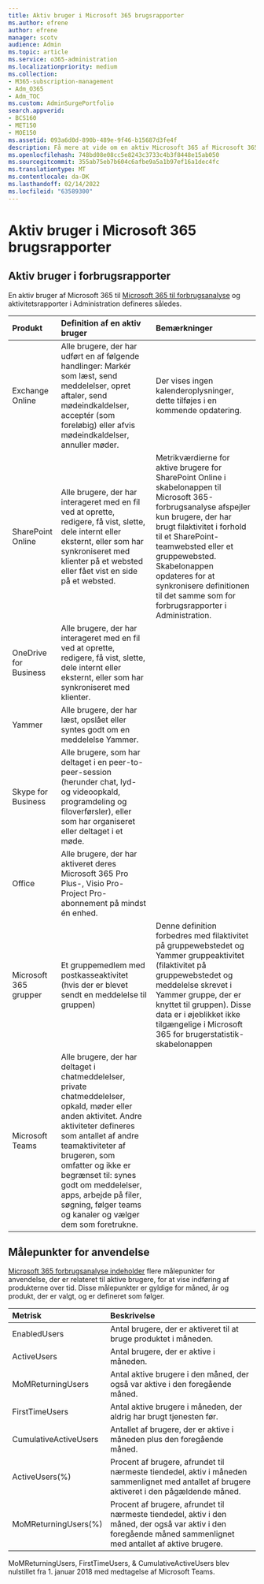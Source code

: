 ```yaml
---
title: Aktiv bruger i Microsoft 365 brugsrapporter
ms.author: efrene
author: efrene
manager: scotv
audience: Admin
ms.topic: article
ms.service: o365-administration
ms.localizationpriority: medium
ms.collection:
- M365-subscription-management
- Adm_O365
- Adm_TOC
ms.custom: AdminSurgePortfolio
search.appverid:
- BCS160
- MET150
- MOE150
ms.assetid: 093a6d0d-890b-489e-9f46-b15687d3fe4f
description: Få mere at vide om en aktiv Microsoft 365 af Microsoft 365, aktivitetsrapporter og anvendelsesmålepunkter.
ms.openlocfilehash: 748bd08e08cc5e8243c3733c4b3f8448e15ab050
ms.sourcegitcommit: 355ab75eb7b604c6afbe9a5a1b97ef16a1dec4fc
ms.translationtype: MT
ms.contentlocale: da-DK
ms.lasthandoff: 02/14/2022
ms.locfileid: "63589300"
---
```

# <a name="active-user-in-microsoft-365-usage-reports"></a>Aktiv bruger i Microsoft 365 brugsrapporter

## <a name="active-user-in-usage-reports"></a>Aktiv bruger i forbrugsrapporter

En aktiv bruger af Microsoft 365 til [Microsoft 365 til forbrugsanalyse](usage-analytics.md) og aktivitetsrapporter i Administration defineres [](../activity-reports/activity-reports.md) således. 
  
|**Produkt**|**Definition af en aktiv bruger**|**Bemærkninger**|
|:-----|:-----|:-----|
|Exchange Online  <br/> |Alle brugere, der har udført en af følgende handlinger: Markér som læst, send meddelelser, opret aftaler, send mødeindkaldelser, acceptér (som foreløbig) eller afvis mødeindkaldelser, annuller møder.  <br/> |Der vises ingen kalenderoplysninger, dette tilføjes i en kommende opdatering.  <br/> |
|SharePoint Online  <br/> |Alle brugere, der har interageret med en fil ved at oprette, redigere, få vist, slette, dele internt eller eksternt, eller som har synkroniseret med klienter på et websted eller fået vist en side på et websted.  <br/> |Metrikværdierne for aktive brugere for SharePoint Online i skabelonappen til Microsoft 365-forbrugsanalyse afspejler kun brugere, der har brugt filaktivitet i forhold til et SharePoint-teamwebsted eller et gruppewebsted. Skabelonappen opdateres for at synkronisere definitionen til det samme som for forbrugsrapporter i Administration.  <br/> |
|OneDrive for Business  <br/> |Alle brugere, der har interageret med en fil ved at oprette, redigere, få vist, slette, dele internt eller eksternt, eller som har synkroniseret med klienter.  <br/> ||
|Yammer  <br/> |Alle brugere, der har læst, opslået eller syntes godt om en meddelelse Yammer.  <br/> ||
|Skype for Business  <br/> |Alle brugere, som har deltaget i en peer-to-peer-session (herunder chat, lyd- og videoopkald, programdeling og filoverførsler), eller som har organiseret eller deltaget i et møde.  <br/> ||
|Office  <br/> |Alle brugere, der har aktiveret deres Microsoft 365 Pro Plus-, Visio Pro- Project Pro-abonnement på mindst én enhed.  <br/> ||
|Microsoft 365 grupper  <br/> |Et gruppemedlem med postkasseaktivitet (hvis der er blevet sendt en meddelelse til gruppen)  <br/> |Denne definition forbedres med filaktivitet på gruppewebstedet og Yammer gruppeaktivitet (filaktivitet på gruppewebstedet og meddelelse skrevet i Yammer gruppe, der er knyttet til gruppen). Disse data er i øjeblikket ikke tilgængelige i Microsoft 365 for brugerstatistik-skabelonappen  <br/> |
|Microsoft Teams  <br/> |Alle brugere, der har deltaget i chatmeddelelser, private chatmeddelelser, opkald, møder eller anden aktivitet. Andre aktiviteter defineres som antallet af andre teamaktiviteter af brugeren, som omfatter og ikke er begrænset til: synes godt om meddelelser, apps, arbejde på filer, søgning, følger teams og kanaler og vælger dem som foretrukne.  <br/> ||
   
## <a name="adoption-metrics"></a>Målepunkter for anvendelse

[Microsoft 365 forbrugsanalyse indeholder](usage-analytics.md) flere målepunkter for anvendelse, der er relateret til aktive brugere, for at vise indføring af produkterne over tid. Disse målepunkter er gyldige for måned, år og produkt, der er valgt, og er defineret som følger. 
  
|**Metrisk**|**Beskrivelse**|
|:-----|:-----|
|EnabledUsers  <br/> |Antal brugere, der er aktiveret til at bruge produktet i måneden.  <br/> |
|ActiveUsers  <br/> |Antal brugere, der er aktive i måneden.  <br/> |
|MoMReturningUsers  <br/> |Antal aktive brugere i den måned, der også var aktive i den foregående måned.  <br/> |
|FirstTimeUsers  <br/> |Antal aktive brugere i måneden, der aldrig har brugt tjenesten før.  <br/> |
|CumulativeActiveUsers  <br/> |Antallet af brugere, der er aktive i måneden plus den foregående måned.  <br/> |
|ActiveUsers(%)  <br/> |Procent af brugere, afrundet til nærmeste tiendedel, aktiv i måneden sammenlignet med antallet af brugere aktiveret i den pågældende måned.  <br/> |
|MoMReturningUsers(%)  <br/> |Procent af brugere, afrundet til nærmeste tiendedel, aktiv i den måned, der også var aktiv i den foregående måned sammenlignet med antallet af aktive brugere.  <br/> |
   
MoMReturningUsers, FirstTimeUsers, &amp; CumulativeActiveUsers blev nulstillet fra 1. januar 2018 med medtagelse af Microsoft Teams.
  
